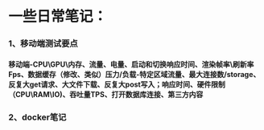  # 一些日常笔记：
### 1、移动端测试要点
#### 移动端-CPU\GPU\内存、流量、电量、启动和切换响应时间、渲染帧率\刷新率Fps、数据缓存（修改、类似）压力/负载-特定区域流量、最大连接数/storage、反复大get请求、大文件下载、反复大post写入；响应时间、硬件限制（CPU\RAM\IO)、吞吐量TPS、打开数据库连接、第三方内容
### 2、docker笔记
#### 